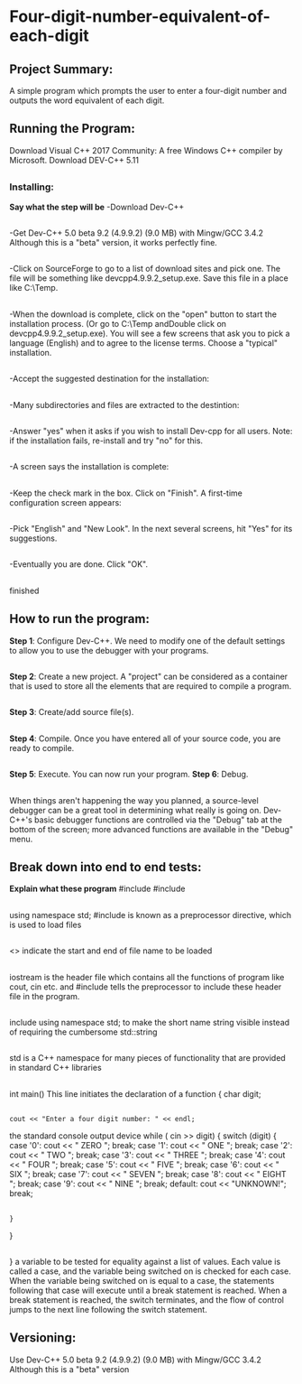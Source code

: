 # Four-digit-number-equivalent-of-each-digit
##
## Project Summary:
A simple program which prompts the user to enter a four-digit number and outputs the word equivalent of each digit.
##
## Running the Program:
Download Visual C++ 2017 Community: A free Windows C++ compiler by Microsoft.
Download DEV-C++ 5.11
##
### Installing:
**Say what the step will be**
-Download Dev-C++
##
-Get Dev-C++ 5.0 beta 9.2 (4.9.9.2) (9.0 MB) with Mingw/GCC 3.4.2 Although this is a "beta" version, it works perfectly fine.
##
-Click on SourceForge to go to a list of download sites and pick one. The file will be something like devcpp4.9.9.2_setup.exe. Save this file in a place like C:\Temp.
##
-When the download is complete, click on the "open" button to start the installation process. (Or go to C:\Temp andDouble click on devcpp4.9.9.2_setup.exe). You will see a few screens that ask you to pick a language (English) and to agree to the license terms. Choose a "typical" installation.
##
-Accept the suggested destination for the installation:
##
-Many subdirectories and files are extracted to the destintion:
##
-Answer "yes" when it asks if you wish to install Dev-cpp for all users. Note: if the installation fails, re-install and try "no" for this.
##
-A screen says the installation is complete:
##
-Keep the check mark in the box. Click on "Finish". A first-time configuration screen appears:
##
-Pick "English" and "New Look". In the next several screens, hit "Yes" for its suggestions.
##
-Eventually you are done. Click "OK".
##
finished
##
## How to run the program:
**Step 1**: Configure Dev-C++.
We need to modify one of the default settings to allow you to use the debugger with your programs.
##
**Step 2**: Create a new project. 
A "project" can be considered as a container that is used to store all the elements that are required to compile a program.
##
**Step 3**: Create/add source file(s). 
##
**Step 4**: Compile.
Once you have entered all of your source code, you are ready to compile.
##
**Step 5**: Execute.
You can now run your program.
**Step 6**: Debug.
##
When things aren't happening the way you planned, a source-level debugger can be a great tool in determining what really is going on. Dev-C++'s basic debugger functions are controlled via the "Debug" tab at the bottom of the screen; more advanced functions are available in the "Debug" menu.
##
## Break down into end to end tests:
**Explain what these program**
#include <iostream>
#include <string>
##
using namespace std;
#include is known as a preprocessor directive, which is used to load files
##
<> indicate the start and end of file name to be loaded
##
iostream is the header file which contains all the functions of program like cout, cin etc. and #include tells the preprocessor to include these header file in the program.
##
include using namespace std; to make the short name string visible instead of requiring the cumbersome std::string
##
std is a C++ namespace for many pieces of functionality that are provided in standard C++ libraries
##
int main()
This line initiates the declaration of a function
{
	char digit;
##	
	cout << "Enter a four digit number: " << endl;
the standard console output device
  while ( cin >> digit) {
  	switch (digit)
  	{
  		case '0': cout << " ZERO "; break;
  		case '1': cout << " ONE "; break;
  		case '2': cout << " TWO "; break;
  		case '3': cout << " THREE "; break;
  		case '4': cout << " FOUR "; break;
  		case '5': cout << " FIVE "; break;
  		case '6': cout << " SIX "; break;
  		case '7': cout << " SEVEN "; break;
  		case '8': cout << " EIGHT "; break;
  		case '9': cout << " NINE "; break;
  		default: cout << "UNKNOWN!"; break;
  ##	
  	}
  }
##  
}
a variable to be tested for equality against a list of values. Each value is called a case, and the variable being switched on is checked for each case. When the variable being switched on is equal to a case, the statements following that case will execute until a break statement is reached. When a break statement is reached, the switch terminates, and the flow of control jumps to the next line following the switch statement.
##
## Versioning:
Use Dev-C++ 5.0 beta 9.2 (4.9.9.2) (9.0 MB) with Mingw/GCC 3.4.2 Although this is a "beta" version
